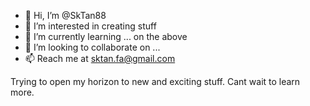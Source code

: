 - 👋 Hi, I’m @SkTan88
- 👀 I’m interested in creating stuff
- 🌱 I’m currently learning ... on the above
- 💞️ I’m looking to collaborate on ...
- 📫 Reach me at sktan.fa@gmail.com

Trying to open my horizon to new and exciting stuff. Cant wait to learn more.
<!---
SkTan88/SkTan88 is a ✨ special ✨ repository because its `README.md` (this file) appears on your GitHub profile.
You can click the Preview link to take a look at your changes.
--->
